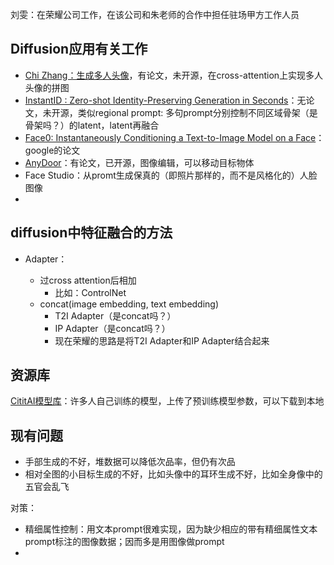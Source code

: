 刘雯：在荣耀公司工作，在该公司和朱老师的合作中担任驻场甲方工作人员

## Diffusion应用有关工作

* [Chi Zhang：生成多人头像](https://icoz69.github.io)，有论文，未开源，在cross-attention上实现多人头像的拼图
* [InstantID : Zero-shot Identity-Preserving Generation in Seconds](https://instantid.github.io)：无论文，未开源，类似regional prompt: 多句prompt分别控制不同区域骨架（是骨架吗？）的latent，latent再融合
* [Face0: Instantaneously Conditioning a Text-to-Image Model on a Face](https://arxiv.org/abs/2306.06638)：google的论文
* [AnyDoor](https://github.com/ali-vilab/AnyDoor)：有论文，已开源，图像编辑，可以移动目标物体
* Face Studio：从promt生成保真的（即照片那样的，而不是风格化的）人脸图像
*

## diffusion中特征融合的方法

* Adapter：

  * 过cross attention后相加
    * 比如：ControlNet
  * concat(image embedding, text embedding)
    * T2I Adapter（是concat吗？）
    * IP Adapter（是concat吗？）
    * 现在荣耀的思路是将T2I Adapter和IP Adapter结合起来

## 资源库

[CititAI模型库](https://civitai.com)：许多人自己训练的模型，上传了预训练模型参数，可以下载到本地

## 现有问题

* 手部生成的不好，堆数据可以降低次品率，但仍有次品
* 相对全图的小目标生成的不好，比如头像中的耳环生成不好，比如全身像中的五官会乱飞

对策：

* 精细属性控制：用文本prompt很难实现，因为缺少相应的带有精细属性文本prompt标注的图像数据；因而多是用图像做prompt
*
